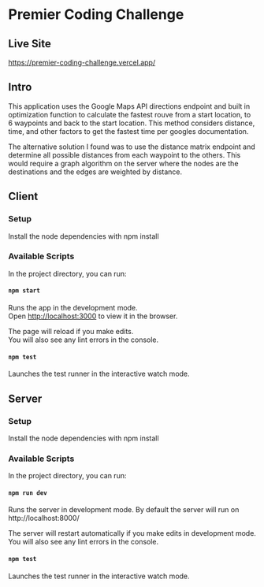 # Premier Coding Challenge

## Live Site
https://premier-coding-challenge.vercel.app/

## Intro
This application uses the Google Maps API directions endpoint and built in optimization function to calculate the fastest rouve from a start location, to 6 waypoints and back to the start location. This method considers distance, time, and other factors to get the fastest time per googles documentation. 

The alternative solution I found was to use the distance matrix endpoint and determine all possible distances from each waypoint to the others. This would require a graph algorithm on the server where the nodes are the destinations and the edges are weighted by distance.

## Client

### Setup

Install the node dependencies with npm install

### Available Scripts

In the project directory, you can run:

#### `npm start`

Runs the app in the development mode.<br />
Open [http://localhost:3000](http://localhost:3000) to view it in the browser.

The page will reload if you make edits.<br />
You will also see any lint errors in the console.

#### `npm test`

Launches the test runner in the interactive watch mode.

## Server

### Setup

Install the node dependencies with npm install

### Available Scripts

In the project directory, you can run:

#### `npm run dev`

Runs the server in development mode.
By default the server will run on http://localhost:8000/

The server will restart automatically if you make edits in development mode.<br />
You will also see any lint errors in the console.

#### `npm test`

Launches the test runner in the interactive watch mode.
